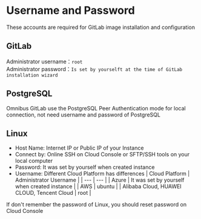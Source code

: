 # Username and Password

These accounts are required for GitLab image installation and configuration

## GitLab

Administrator username：`root`  
Administrator password：`Is set by yourselft at the time of GitLab installation wizard`   

## PostgreSQL

Omnibus GitLab use the PostgreSQL Peer Authentication mode for local connection, not need username and password of PostgreSQL

## Linux

* Host Name: Internet IP or Public IP of your Instance
* Connect by: Online SSH on Cloud Console or SFTP/SSH tools on your local computer
* Password: It was set by yourself when created instance
* Username: Different Cloud Platform has differences
   |  Cloud Platform   |  Administrator Username   |
   | --- | --- |
   |  Azure   |  It was set by yourself when created instance   |
   |  AWS   |  ubuntu   |
   |  Alibaba Cloud, HUAWEI CLOUD, Tencent Cloud |  root   |

If don't remember the password of Linux, you should reset password on Cloud Console
